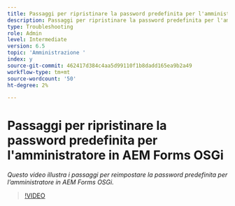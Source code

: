 ```yaml
---
title: Passaggi per ripristinare la password predefinita per l'amministratore in AEM Forms OSGi
description: Passaggi per ripristinare la password predefinita per l'amministratore in AEM Forms OSGi
type: Troubleshooting
role: Admin
level: Intermediate
version: 6.5
topic: 'Amministrazione '
index: y
source-git-commit: 462417d384c4aa5d99110f1b8dadd165ea9b2a49
workflow-type: tm+mt
source-wordcount: '50'
ht-degree: 2%

---
```



# Passaggi per ripristinare la password predefinita per l&#39;amministratore in AEM Forms OSGi

*Questo video illustra i passaggi per reimpostare la password predefinita per l’amministratore in AEM Forms OSGi.*

>[!VIDEO](https://video.tv.adobe.com/v/335542?quality=9&learn=on)